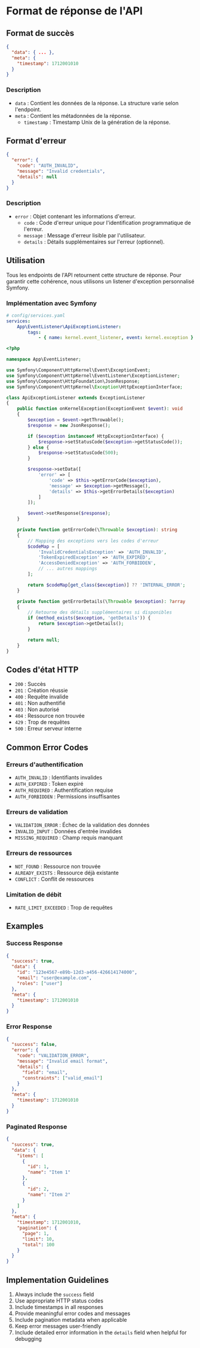 # Format de réponse de l'API

## Format de succès

```json
{
  "data": { ... },
  "meta": {
    "timestamp": 1712001010
  }
}
```

### Description

- `data` : Contient les données de la réponse. La structure varie selon l'endpoint.
- `meta` : Contient les métadonnées de la réponse.
  - `timestamp` : Timestamp Unix de la génération de la réponse.

## Format d'erreur

```json
{
  "error": {
    "code": "AUTH_INVALID",
    "message": "Invalid credentials",
    "details": null
  }
}
```

### Description

- `error` : Objet contenant les informations d'erreur.
  - `code` : Code d'erreur unique pour l'identification programmatique de l'erreur.
  - `message` : Message d'erreur lisible par l'utilisateur.
  - `details` : Détails supplémentaires sur l'erreur (optionnel).

## Utilisation

Tous les endpoints de l'API retournent cette structure de réponse. Pour garantir cette cohérence, nous utilisons un listener d'exception personnalisé Symfony.

### Implémentation avec Symfony

```yaml
# config/services.yaml
services:
    App\EventListener\ApiExceptionListener:
        tags:
            - { name: kernel.event_listener, event: kernel.exception }
```

```php
<?php

namespace App\EventListener;

use Symfony\Component\HttpKernel\Event\ExceptionEvent;
use Symfony\Component\HttpKernel\EventListener\ExceptionListener;
use Symfony\Component\HttpFoundation\JsonResponse;
use Symfony\Component\HttpKernel\Exception\HttpExceptionInterface;

class ApiExceptionListener extends ExceptionListener
{
    public function onKernelException(ExceptionEvent $event): void
    {
        $exception = $event->getThrowable();
        $response = new JsonResponse();

        if ($exception instanceof HttpExceptionInterface) {
            $response->setStatusCode($exception->getStatusCode());
        } else {
            $response->setStatusCode(500);
        }

        $response->setData([
            'error' => [
                'code' => $this->getErrorCode($exception),
                'message' => $exception->getMessage(),
                'details' => $this->getErrorDetails($exception)
            ]
        ]);

        $event->setResponse($response);
    }

    private function getErrorCode(\Throwable $exception): string
    {
        // Mapping des exceptions vers les codes d'erreur
        $codeMap = [
            'InvalidCredentialsException' => 'AUTH_INVALID',
            'TokenExpiredException' => 'AUTH_EXPIRED',
            'AccessDeniedException' => 'AUTH_FORBIDDEN',
            // ... autres mappings
        ];

        return $codeMap[get_class($exception)] ?? 'INTERNAL_ERROR';
    }

    private function getErrorDetails(\Throwable $exception): ?array
    {
        // Retourne des détails supplémentaires si disponibles
        if (method_exists($exception, 'getDetails')) {
            return $exception->getDetails();
        }

        return null;
    }
}
```

## Codes d'état HTTP

- `200` : Succès
- `201` : Création réussie
- `400` : Requête invalide
- `401` : Non authentifié
- `403` : Non autorisé
- `404` : Ressource non trouvée
- `429` : Trop de requêtes
- `500` : Erreur serveur interne

## Common Error Codes

### Erreurs d'authentification
- `AUTH_INVALID` : Identifiants invalides
- `AUTH_EXPIRED` : Token expiré
- `AUTH_REQUIRED` : Authentification requise
- `AUTH_FORBIDDEN` : Permissions insuffisantes

### Erreurs de validation
- `VALIDATION_ERROR` : Échec de la validation des données
- `INVALID_INPUT` : Données d'entrée invalides
- `MISSING_REQUIRED` : Champ requis manquant

### Erreurs de ressources
- `NOT_FOUND` : Ressource non trouvée
- `ALREADY_EXISTS` : Ressource déjà existante
- `CONFLICT` : Conflit de ressources

### Limitation de débit
- `RATE_LIMIT_EXCEEDED` : Trop de requêtes

## Examples

### Success Response
```json
{
  "success": true,
  "data": {
    "id": "123e4567-e89b-12d3-a456-426614174000",
    "email": "user@example.com",
    "roles": ["user"]
  },
  "meta": {
    "timestamp": 1712001010
  }
}
```

### Error Response
```json
{
  "success": false,
  "error": {
    "code": "VALIDATION_ERROR",
    "message": "Invalid email format",
    "details": {
      "field": "email",
      "constraints": ["valid_email"]
    }
  },
  "meta": {
    "timestamp": 1712001010
  }
}
```

### Paginated Response
```json
{
  "success": true,
  "data": {
    "items": [
      {
        "id": 1,
        "name": "Item 1"
      },
      {
        "id": 2,
        "name": "Item 2"
      }
    ]
  },
  "meta": {
    "timestamp": 1712001010,
    "pagination": {
      "page": 1,
      "limit": 10,
      "total": 100
    }
  }
}
```

## Implementation Guidelines

1. Always include the `success` field
2. Use appropriate HTTP status codes
3. Include timestamps in all responses
4. Provide meaningful error codes and messages
5. Include pagination metadata when applicable
6. Keep error messages user-friendly
7. Include detailed error information in the `details` field when helpful for debugging 